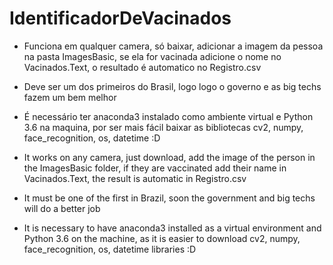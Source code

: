 # IdentificadorDeVacinados
- Funciona em qualquer camera, só baixar, adicionar a imagem da pessoa na pasta ImagesBasic, se ela for vacinada adicione o nome no Vacinados.Text, o resultado é automatico no Registro.csv
- Deve ser um dos primeiros do Brasil, logo logo o governo e as big techs fazem um bem melhor
- É necessário ter anaconda3 instalado como ambiente virtual e Python 3.6 na maquina, por ser mais fácil baixar as bibliotecas cv2, numpy, face_recognition, os, datetime
:D


- It works on any camera, just download, add the image of the person in the ImagesBasic folder, if they are vaccinated add their name in Vacinados.Text, the result is automatic in Registro.csv
- It must be one of the first in Brazil, soon the government and big techs will do a better job
- It is necessary to have anaconda3 installed as a virtual environment and Python 3.6 on the machine, as it is easier to download cv2, numpy, face_recognition, os, datetime libraries :D

